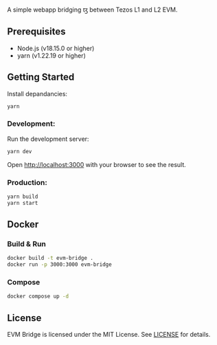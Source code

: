 A simple webapp bridging ꜩ between Tezos L1 and L2 EVM.

## Prerequisites

- Node.js (v18.15.0 or higher)
- yarn (v1.22.19 or higher)

## Getting Started

Install depandancies:

```bash
yarn
```

### Development:

Run the development server:

```bash
yarn dev
```

Open [http://localhost:3000](http://localhost:3000) with your browser to see the result.

### Production:

```bash
yarn build
yarn start
```

## Docker

### Build & Run

```bash
docker build -t evm-bridge .
docker run -p 3000:3000 evm-bridge
```

### Compose

```bash
docker compose up -d
```

## License

EVM Bridge is licensed under the MIT License. See [LICENSE](./LICENSE) for details.
